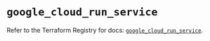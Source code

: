 # `google_cloud_run_service`

Refer to the Terraform Registry for docs: [`google_cloud_run_service`](https://registry.terraform.io/providers/hashicorp/google/5.37.0/docs/resources/cloud_run_service).
